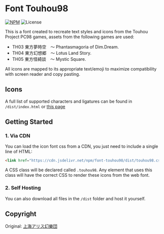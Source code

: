 # Font Touhou98

[![NPM](https://img.shields.io/npm/v/font-touhou98)](https://www.npmjs.com/package/font-touhou98)
![License](https://img.shields.io/npm/l/font-touhou98)

This is a font created to recreate text styles and icons from the Touhou Project PC98 games, assets from the following games are used:

- TH03 東方夢時空　～ Phantasmagoria of Dim.Dream.
- TH04 東方幻想郷　～ Lotus Land Story.
- TH05 東方怪綺談　～ Mystic Square.

All icons are mapped to its appropriate text/emoji to maximize compatibility with screen reader and copy pasting.

## Icons

A full list of supported characters and ligatures can be found in `/dist/index.html` or [this page](https://touhou98.touhou.moe)

## Getting Started

### 1. Via CDN

You can load the icon font css from a CDN, you just need to include a single line of HTML:

```html
<link href="https://cdn.jsdelivr.net/npm/font-touhou98/dist/touhou98.css" rel="stylesheet" />
```

A CSS class will be declared called `.touhou98`. Any element that uses this class will have the correct CSS to render these icons from the web font.

### 2. Self Hosting

You can also download all files in the `/dist` folder and host it yourself.

## Copyright

Original: [上海アリス幻樂団](http://www16.big.or.jp/~zun/)
